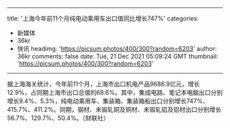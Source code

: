 
---
title: '上海今年前11个月纯电动乘用车出口值同比增长747%'
categories: 
 - 新媒体
 - 36kr
 - 快讯
headimg: 'https://picsum.photos/400/300?random=6203'
author: 36kr
comments: false
date: Tue, 21 Dec 2021 05:09:24 GMT
thumbnail: 'https://picsum.photos/400/300?random=6203'
---

<div>   
据上海海关统计，今年前11个月，上海市出口机电产品9686.9亿元，增长12.9%，占同期上海市出口总值的68.6%。其中，集成电路、笔记本电脑出口分别增长9.4%、5.3%，纯电动乘用车、集装箱、集装箱船出口分别增长747%、415.7%、411.2%。同期，钢材、未锻轧铜及铜材、未锻轧铝及铝材出口分别增长56.7%、129.7%、50.4%。（财联社）  
</div>
            